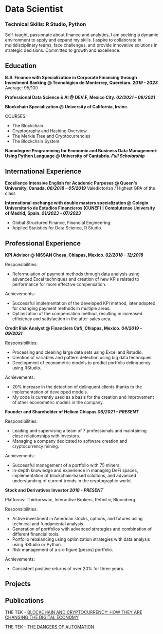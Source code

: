 # Data Scientist
### Technical Skills: R Studio, Python

Self-taught, passionate about finance and analytics, I am seeking a dynamic environment to apply and expand my skills. I aspire to collaborate in multidisciplinary teams, face challenges, and provide innovative solutions in strategic decisions. Committed to growth and excellence.

## Education

**B.S. Finance with Specialization in Corporate Financing through Investment Banking @ Tecnológico de Monterrey, Querétaro. _2019 - 2023_**
Average: 95/100

**Professional Data Science & AI @ DEV.F, Mexico City. _02/2021 – 09/2021_**

**Blockchain Specialization @ University of California, Irvine.**

COURSES:
- The Blockchain
- Cryptography and Hashing Overview
- The Merkle Tree and Cryptocurrencies
- The Blockchain System

**Nanodegree Programming for Economic and Business Data Management: Using Python Language @ University of Cantabria. _Full Scholarship_**

## International Experience

**Excellence Intensive English for Academic Purposes @ Queen's University, Canada. _08/2018 – 05/2019_**
Valedictorian / Highest GPA of the class

**International exchange with double masters specialization @ Colegio Universitario de Estudios Financieros (CUNEF) | Complutense University of Madrid, Spain. _01/2023 – 07/2023_**
- Global Structured Finance, Financial Engineering.
- Applied Statistics for Data Science, R Studio.

## Professional Experience

**KPI Advisor @ NISSAN Chesa, Chiapas, Mexico. _02/2018 – 12/2018_**

Responsibilities:
- Reformulation of payment methods through data analysis using advanced Excel techniques and creation of new KPIs related to performance for more effective compensation.

Achievements:
- Successful implementation of the developed KPI method, later adopted for changing payment methods in multiple areas.
- Optimization of the compensation method, resulting in increased efficiency and satisfaction in the after-sales area.

**Credit Risk Analyst @ Financiera Cafi, Chiapas, Mexico. _04/2019 – 09/2021_**

Responsibilities:
- Processing and cleaning large data sets using Excel and Rstudio.
- Creation of variables and pattern detection using big data techniques.
- Development of econometric models to predict portfolio delinquency using RStudio.

Achievements:
- 20% increase in the detection of delinquent clients thanks to the implementation of developed models.
- My code is currently used as a basis for the creation and improvement of other econometric models in the company.

**Founder and Shareholder of Helium Chiapas _06/2021 – PRESENT_**

Responsibilities:
- Leading and supervising a team of 7 professionals and maintaining close relationships with investors.
- Managing a company dedicated to software creation and cryptocurrency mining.

Achievements:
- Successful management of a portfolio with 75 miners.
- In-depth knowledge and experience in managing DeFi spaces, implementation of blockchain-based solutions, and advanced understanding of current trends in the cryptographic world.

**Stock and Derivatives Investor _2018 - PRESENT_**

Platforms: Thinkorswim, Interactive Brokers, Refinitiv, Bloomberg.

Responsibilities:
- Active investment in American stocks, options, and futures using technical and fundamental analysis.
- Generation of portfolios with advanced strategies and combination of different financial tools.
- Portfolio rebalancing using optimization strategies with data analysis using RStudio or Python.
- Risk management of a six-figure (pesos) portfolio.

Achievements:
- Consistent positive returns of over 20% for three years.

## Projects

## Publications
THE TEK - [BLOCKCHAIN AND CRYPTOCURRENCY: HOW THEY ARE CHANGING THE DIGITAL ECONOMY](https://thetek.com/blockchain-and-cryptocurrency-how-they-are-changing-the-digital-economy/)

THE TEK - [THE DANGERS OF AUTOMATION](https://thetek.com/the-dangers-of-automation/)



